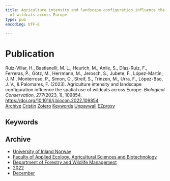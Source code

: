 ```yaml
---
title: Agriculture intensity and landscape configuration influence the spatial use
  of wildcats across Europe
type: pub
encoding: UTF-8

---
```

<h1>Publication</h1>
<article id="csl-bib-container-HNQWECP7" class="csl-bib-container">
  <div class="csl-bib-body"> <div class="csl-entry">Ruiz-Villar, H., Bastianelli, M. L., Heurich, M., Anile, S., Díaz-Ruiz, F., Ferreras, P., Götz, M., Herrmann, M., Jerosch, S., Jubete, F., López-Martín, J. M., Monterroso, P., Simon, O., Streif, S., Trinzen, M., Urra, F., López-Bao, J. V., &#38; Palomares, F. (2023). Agriculture intensity and landscape configuration influence the spatial use of wildcats across Europe. <i>Biological Conservation</i>, <i>277</i>(2023, 1), 109854. <a href="https://doi.org/10.1016/j.biocon.2022.109854">https://doi.org/10.1016/j.biocon.2022.109854</a></div> </div>
  <div class="csl-bib-buttons">
    <a href="#taxonomy-article-HNQWECP7" alt="archive" class="csl-bib-button">Archive</a>
    <a href="https://app.cristin.no/results/show.jsf?id=2097374" alt="Cristin" class="csl-bib-button">Cristin</a>
    <a href="http://zotero.org/groups/5881554/items/HNQWECP7" alt="Zotero" class="csl-bib-button">Zotero</a>
    <a href="#keywords-article-HNQWECP7" alt="keywords" class="csl-bib-button">Keywords</a>
    <a href="https://doi.org/10.1016/j.biocon.2022.109854" alt="Unpaywall" class="csl-bib-button">Unpaywall</a>
    <a href="https://doi.org/10.1016/j.biocon.2022.109854" alt="EZproxy" class="csl-bib-button">EZproxy</a>
  </div>
  <div id="csl-bib-meta-container-HNQWECP7"></div>
</article>
<div id="csl-bib-meta-HNQWECP7" class="csl-bib-meta">
  <article id="keywords-article-HNQWECP7" class="keywords-article">
    <h1>Keywords</h1>
    
  </article>
  <article id="taxonomy-article-HNQWECP7" class="taxonomy-article">
    <h1>Archive</h1>
    <ul>
      <li>
        <a href="/en/archive/?key=3DCRN523">University of Inland Norway</a>
      </li>
      <li>
        <a href="/en/archive/?key=T77LXH6D">Faculty of Applied Ecology, Agricultural Sciences and Biotechnology</a>
      </li>
      <li>
        <a href="/en/archive/?key=7TRARPE3">Department of Forestry and Wildlife Management</a>
      </li>
      <li>
        <a href="/en/archive/?key=H9K9UC39">2022</a>
      </li>
      <li>
        <a href="/en/archive/?key=JPY93KVC">December</a>
      </li>
    </ul>
  </article>
</div>
